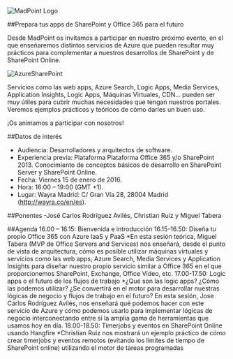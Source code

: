 ![MadPoint Logo](http://www.madpoint.net/wp-content/uploads/2015/11/MadPoint_evol_trans_small.png)

##Prepara tus apps de SharePoint y Office 365 para el futuro

Desde MadPoint os invitamos a participar en nuestro próximo evento, en el que enseñaremos distintos servicios de Azure que pueden resultar muy prácticos para complementar a nuestros desarrollos de SharePoint y de SharePoint Online.

![AzureSharePoint](http://www.madpoint.net/wp-content/uploads/2015/12/azure-sharepoint-1.png)

Servicios como las web apps, Azure Search, Logic Apps, Media Services, Application Insights, Logic Apps, Máquinas Virtuales, CDN… pueden ser muy útiles para cubrir muchas necesidades que tengan nuestros portales. Veremos ejemplos prácticos y teóricos de cómo darles un buen uso.

¡Os animamos a participar con nosotros!

##Datos de interés
- Audiencia: Desarrolladores y arquitectos de software.
- Experiencia previa: Plataforma Plataforma Office 365 y/o SharePoint 2013. Conocimiento de conceptos básicos de desarrollo en SharePoint Server y SharePoint Online.
- Fecha: Viernes 15 de enero de 2016.
- Hora: 16:00 – 19:00 (GMT +1).
- Lugar: Wayra Madrid: C/ Gran Vía 28, 28004 Madrid (http://wayra.co/en/es).

##Ponentes
-José Carlos Rodríguez Avilés, Christian Ruiz y Miguel Tabera

##Agenda
16.00 – 16.15: Bienvenida e introducción
16.15-16.50: Diseña tu propio Office 365 con Azure IaaS y PaaS
*En esta sesión teórica, Miguel Tabera (MVP de Office Servers and Services) nos enseñará, desde el punto de vista de arquitectura, cómo es posible utilizar máquinas virtuales y servicios como las web apps, Azure Search, Media Services y Application Insights para diseñar nuestro propio servicio similar a Office 365 en el que proporcionemos SharePoint, Exchange, Office Vídeo, etc.
17.00-17.50: Logic apps o el futuro de los flujos de trabajo
*¿Qué son las logic apps? ¿Cómo las podemos utilizar? ¿Se convertirá en el motor para desarrollar nuestras lógicas de negocio y flujos de trabajo en el futuro? En esta sesión, Jose Carlos Rodríguez Avilés, nos enseñará qué podemos hacer con este servicio de Azure y cómo podemos usarlo para implementar lógicas de negocio interconectando entre si la amplia gama de herramientas que usamos hoy en día.
18.00-18.50: Timerjobs y eventos en SharePoint Online usando Hangfire
*Christian Ruiz nos mostrará un ejemplo práctico de cómo crear timerjobs y eventos remotos (evitando los límites de tiempo de SharePoint online) utilizando el motor de tareas programadas


